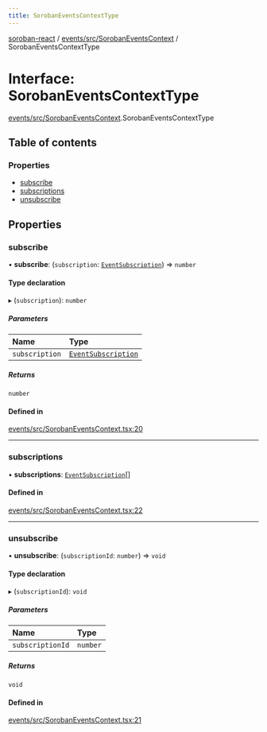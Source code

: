 ```yaml
---
title: SorobanEventsContextType
---
```

[soroban-react](../README.md) / [events/src/SorobanEventsContext](../modules/events_src_SorobanEventsContext.md) / SorobanEventsContextType

# Interface: SorobanEventsContextType

[events/src/SorobanEventsContext](../modules/events_src_SorobanEventsContext.md).SorobanEventsContextType

## Table of contents

### Properties

- [subscribe](events_src_SorobanEventsContext.SorobanEventsContextType.md#subscribe)
- [subscriptions](events_src_SorobanEventsContext.SorobanEventsContextType.md#subscriptions)
- [unsubscribe](events_src_SorobanEventsContext.SorobanEventsContextType.md#unsubscribe)

## Properties

### subscribe

• **subscribe**: (`subscription`: [`EventSubscription`](events_src_SorobanEventsContext.EventSubscription.md)) => `number`

#### Type declaration

▸ (`subscription`): `number`

##### Parameters

| Name | Type |
| :------ | :------ |
| `subscription` | [`EventSubscription`](events_src_SorobanEventsContext.EventSubscription.md) |

##### Returns

`number`

#### Defined in

[events/src/SorobanEventsContext.tsx:20](https://github.com/mauroepce/soroban-react/blob/18cabd0/packages/events/src/SorobanEventsContext.tsx#L20)

___

### subscriptions

• **subscriptions**: [`EventSubscription`](events_src_SorobanEventsContext.EventSubscription.md)[]

#### Defined in

[events/src/SorobanEventsContext.tsx:22](https://github.com/mauroepce/soroban-react/blob/18cabd0/packages/events/src/SorobanEventsContext.tsx#L22)

___

### unsubscribe

• **unsubscribe**: (`subscriptionId`: `number`) => `void`

#### Type declaration

▸ (`subscriptionId`): `void`

##### Parameters

| Name | Type |
| :------ | :------ |
| `subscriptionId` | `number` |

##### Returns

`void`

#### Defined in

[events/src/SorobanEventsContext.tsx:21](https://github.com/mauroepce/soroban-react/blob/18cabd0/packages/events/src/SorobanEventsContext.tsx#L21)
